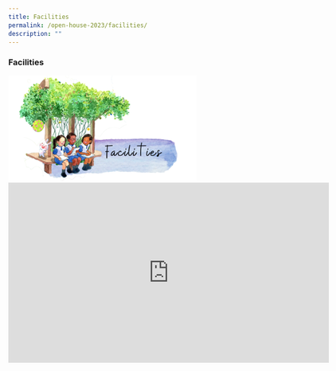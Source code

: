 ```yaml
---
title: Facilities
permalink: /open-house-2023/facilities/
description: ""
---
```

### **Facilities**

<img src="/images/Open%20House%202023/oh23-facilities2.png" style="width:75%">

<center><iframe width="644" height="362" src="https://www.youtube.com/embed/DE5R8SaSpfw" title="QtPS Facilities" frameborder="0" allow="accelerometer; autoplay; clipboard-write; encrypted-media; gyroscope; picture-in-picture" allowfullscreen=""></iframe></center>